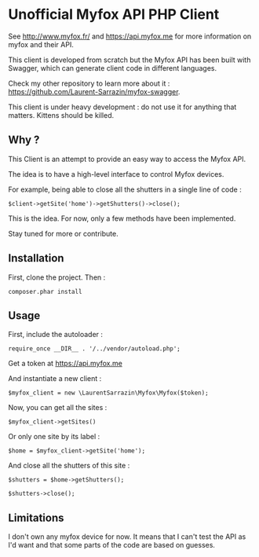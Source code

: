 # Unofficial Myfox API PHP Client

See http://www.myfox.fr/ and https://api.myfox.me for more information on myfox and their API.

This client is developed from scratch but the Myfox API has been built with Swagger, which can generate client code in different languages.

Check my other repository to learn more about it : https://github.com/Laurent-Sarrazin/myfox-swagger.

This client is under heavy development : do not use it for anything that matters. Kittens should be killed.

## Why ?

This Client is an attempt to provide an easy way to access the Myfox API.

The idea is to have a high-level interface to control Myfox devices.

For example, being able to close all the shutters in a single line of code :

    $client->getSite('home')->getShutters()->close();

This is the idea. For now, only a few methods have been implemented.

Stay tuned for more or contribute.

## Installation

First, clone the project. Then :

    composer.phar install

## Usage

First, include the autoloader :

    require_once __DIR__ . '/../vendor/autoload.php';

Get a token at https://api.myfox.me

And instantiate a new client :

    $myfox_client = new \LaurentSarrazin\Myfox\Myfox($token);

Now, you can get all the sites :

    $myfox_client->getSites()

Or only one site by its label :

    $home = $myfox_client->getSite('home');

And close all the shutters of this site :

    $shutters = $home->getShutters();

    $shutters->close();

## Limitations

I don't own any myfox device for now. It means that I can't test the API as I'd want and that some parts of the code are based on guesses.
